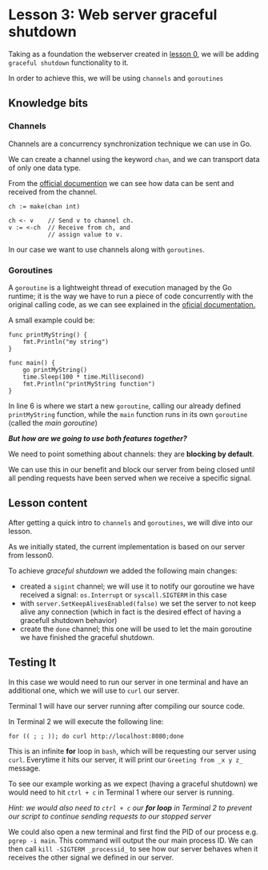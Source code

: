 # Lesson 3: Web server graceful shutdown

Taking as a foundation the webserver created in [lesson 0](../lesson-000-web-server/), we will be adding `graceful shutdown` functionality to it.

In order to achieve this, we will be using `channels` and `goroutines`

## Knowledge bits

### Channels

Channels are a concurrency synchronization technique we can use in Go.

We can create a channel using the keyword `chan`, and we can transport data of only one data type.

From the [official documention](https://tour.golang.org/concurrency/2) we can see how data can be sent and received from the channel.

```
ch := make(chan int)

ch <- v    // Send v to channel ch.
v := <-ch  // Receive from ch, and
           // assign value to v.
```

In our case we want to use channels along with `goroutines`.

### Goroutines

A `goroutine` is a lightweight thread of execution managed by the Go runtime; it is the way we have to run a piece of code concurrently with the original calling code, as we can see explained in the [oficial documentation.](https://tour.golang.org/concurrency/1)

A small example could be:

```
func printMyString() {
    fmt.Println("my string")
}

func main() {
    go printMyString()
    time.Sleep(100 * time.Millisecond)
    fmt.Println("printMyString function")
}
```

In line 6 is where we start a new `goroutine`, calling our already defined `printMyString` function, while the `main` function runs in its own `goroutine` (called the _main goroutine_)


**_But how are we going to use both features together?_**


We need to point something about channels: they are **blocking by default**.

We can use this in our benefit and block our server from being closed until all pending requests have been served when we receive a specific signal.

## Lesson content

After getting a quick intro to `channels` and `goroutines`, we will dive into our lesson.

As we initially stated, the current implementation is based on our server from lesson0.

To achieve _graceful shutdown_ we added the following main changes:

- created a `sigint` channel; we will use it to notify our goroutine we have received a signal: `os.Interrupt` or `syscall.SIGTERM` in this case
- with `server.SetKeepAlivesEnabled(false)` we set the server to not keep alive any connection (which in fact is the desired effect of having a gracefull shutdown behavior)
- create the `done` channel; this one will be used to let the main goroutine we have finished the graceful shutdown.

## Testing It

In this case we would need to run our server in one terminal and have an additional one, which we will use to `curl` our server.

Terminal 1 will have our server running after compiling our source code.

In Terminal 2 we will execute the following line:

```
for (( ; ; )); do curl http://localhost:8080;done
```

This is an infinite **for** loop in `bash`, which will be requesting our server using `curl`. Everytime it hits our server, it will print our `Greeting from _x y z_` message.

To see our example working as we expect (having a graceful shutdown) we would need to hit `ctrl + c` in Terminal 1 where our server is running.

_Hint: we would also need to `ctrl + c` our **for loop** in Terminal 2 to prevent our script to continue sending requests to our stopped server_

We could also open a new terminal and first find the PID of our process e.g. `pgrep -i main`. This command will output the our main process ID. We can then call `kill -SIGTERM _processid_` to see how our server behaves when it receives the other signal we defined in our server.
